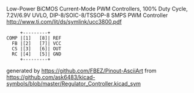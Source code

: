 Low-Power BiCMOS Current-Mode PWM Controllers, 100% Duty Cycle, 7.2V/6.9V UVLO, DIP-8/SOIC-8/TSSOP-8
SMPS PWM Controller
http://www.ti.com/lit/ds/symlink/ucc3800.pdf


	     +---------+
	COMP |[1]   [8]| REF
	  FB |[2]   [7]| VCC
	  CS |[3]   [6]| OUT
	  RC |[4]   [5]| GND
	     +---------+


generated by https://github.com/FBEZ/Pinout-AsciiArt from https://github.com/ask6483/kicad-symbols/blob/master/Regulator_Controller.kicad_sym